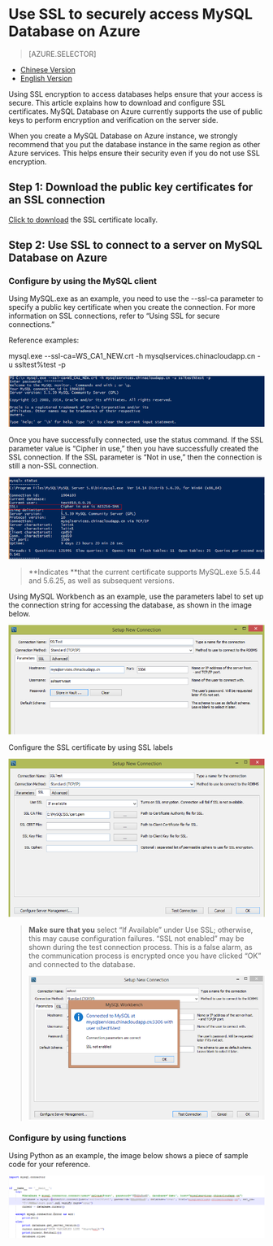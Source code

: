 <properties linkid="" urlDisplayName="" pageTitle="Use SSL to securely access MySQL Database on Azure – Microsoft Azure cloud" metakeywords="Azure Cloud, technical documentation, documents and resources, MySQL, database, connection pool, Azure MySQL, MySQL PaaS, Azure MySQL PaaS, Azure MySQL Service, Azure RDS" description="Using SSL encryption to access databases helps ensure that your access is secure. This article explains how to download and configure SSL certificates. MySQL Database on Azure currently supports the use of public keys to perform encryption and verification on the server side." metaCanonical="" services="MySQL" documentationCenter="Services" title="" authors="" solutions="" manager="" editor="" />

<tags ms.service="mysql" ms.date="" wacn.date="12/28/2015"/>

# Use SSL to securely access MySQL Database on Azure
> [AZURE.SELECTOR]
- [Chinese Version](/documentation/articles/mysql-database-ssl-connection)
- [English Version](/documentation/articles/mysql-database-enus-ssl-connection)

Using SSL encryption to access databases helps ensure that your access is secure. This article explains how to download and configure SSL certificates. MySQL Database on Azure currently supports the use of public keys to perform encryption and verification on the server side.

When you create a MySQL Database on Azure instance, we strongly recommend that you put the database instance in the same region as other Azure services. This helps ensure their security even if you do not use SSL encryption.


## Step 1: Download the public key certificates for an SSL connection
[Click to download](https://www.wosign.com/root/WS_CA1_NEW.crt) the SSL certificate locally.

## Step 2: Use SSL to connect to a server on MySQL Database on Azure

### Configure by using the MySQL client
Using MySQL.exe as an example, you need to use the --ssl-ca parameter to specify a public key certificate when you create the connection. For more information on SSL connections, refer to “Using SSL for secure connections.”

Reference examples:

mysql.exe --ssl-ca=WS\_CA1\_NEW.crt -h mysqlservices.chinacloudapp.cn -u ssltest%test -p

![mysql.exe database access][1]

Once you have successfully connected, use the status command. If the SSL parameter value is “Cipher in use,” then you have successfully created the SSL connection. If the SSL parameter is “Not in use,” then the connection is still a non-SSL connection.

![Verification][6]

> **Indicates **that the current certificate supports MySQL.exe 5.5.44 and 5.6.25, as well as subsequent versions.

Using MySQL Workbench as an example, use the parameters label to set up the connection string for accessing the database, as shown in the image below.

![Configuring the connection string][2]

Configure the SSL certificate by using SSL labels

![Configuring SSL certificates][3]

> **Make sure that you** select “If Available” under Use SSL; otherwise, this may cause configuration failures. “SSL not enabled” may be shown during the test connection process. This is a false alarm, as the communication process is encrypted once you have clicked “OK” and connected to the database.
>
> ![errormessage][4]
>

### Configure by using functions
Using Python as an example, the image below shows a piece of sample code for your reference.

![python SSL access][5]



<!--Image references-->

[1]: ./media/mysql-database-ssl-connection/ssl-001.png
[2]: ./media/mysql-database-ssl-connection/ssl-002.png
[3]: ./media/mysql-database-ssl-connection/ssl-003.png
[4]: ./media/mysql-database-ssl-connection/ssl-004.png
[5]: ./media/mysql-database-ssl-connection/ssl-005.png
[6]: ./media/mysql-database-ssl-connection/ssl-006.png

<!--HONumber=81-->